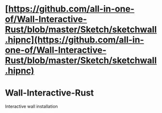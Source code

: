 # [https://github.com/all-in-one-of/Wall-Interactive-Rust/blob/master/Sketch/sketchwall.hipnc](https://github.com/all-in-one-of/Wall-Interactive-Rust/blob/master/Sketch/sketchwall.hipnc)

# Wall-Interactive-Rust
Interactive wall installation
